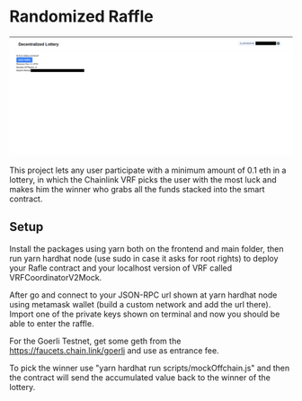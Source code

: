 # Randomized Raffle

<img src="./images/image1.png">

This project lets any user participate with a minimum amount of 0.1 eth in a lottery, in which the Chainlink VRF picks the user with the most luck and makes him the winner who grabs all the funds stacked into the smart contract.

## Setup

Install the packages using yarn both on the frontend and main folder, then run yarn hardhat node (use sudo in case it asks for root rights) to deploy your Rafle contract and your localhost version of VRF called VRFCoordinatorV2Mock. 

After go and connect to your JSON-RPC url shown at yarn hardhat node using metamask wallet (build a custom network and add the url there). Import one of the private keys shown on terminal and now you should be able to enter the raffle.

For the Goerli Testnet, get some geth from the https://faucets.chain.link/goerli and use as entrance fee.

To pick the winner use "yarn hardhat run scripts/mockOffchain.js" and then the contract will send the accumulated value back to the winner of the lottery.